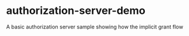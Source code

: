 # authorization-server-demo
A basic authorization server sample showing how the implicit grant flow
